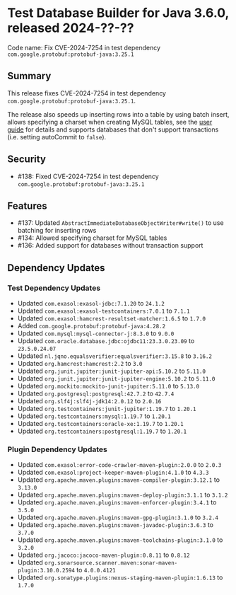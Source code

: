 # Test Database Builder for Java 3.6.0, released 2024-??-??

Code name: Fix CVE-2024-7254 in test dependency `com.google.protobuf:protobuf-java:3.25.1`

## Summary

This release fixes CVE-2024-7254 in test dependency `com.google.protobuf:protobuf-java:3.25.1`.

The release also speeds up inserting rows into a table by using batch insert, allows specifying a charset when creating MySQL tables, see the [user guide](../user_guide/user_guide.md#mysql-specific-database-objects) for details and supports databases that don't support transactions (i.e. setting autoCommit to `false`).

## Security

* #138: Fixed CVE-2024-7254 in test dependency `com.google.protobuf:protobuf-java:3.25.1`

## Features

* #137: Updated `AbstractImmediateDatabaseObjectWriter#write()` to use batching for inserting rows
* #134: Allowed specifying charset for MySQL tables
* #136: Added support for databases without transaction support

## Dependency Updates

### Test Dependency Updates

* Updated `com.exasol:exasol-jdbc:7.1.20` to `24.1.2`
* Updated `com.exasol:exasol-testcontainers:7.0.1` to `7.1.1`
* Updated `com.exasol:hamcrest-resultset-matcher:1.6.5` to `1.7.0`
* Added `com.google.protobuf:protobuf-java:4.28.2`
* Updated `com.mysql:mysql-connector-j:8.3.0` to `9.0.0`
* Updated `com.oracle.database.jdbc:ojdbc11:23.3.0.23.09` to `23.5.0.24.07`
* Updated `nl.jqno.equalsverifier:equalsverifier:3.15.8` to `3.16.2`
* Updated `org.hamcrest:hamcrest:2.2` to `3.0`
* Updated `org.junit.jupiter:junit-jupiter-api:5.10.2` to `5.11.0`
* Updated `org.junit.jupiter:junit-jupiter-engine:5.10.2` to `5.11.0`
* Updated `org.mockito:mockito-junit-jupiter:5.11.0` to `5.13.0`
* Updated `org.postgresql:postgresql:42.7.2` to `42.7.4`
* Updated `org.slf4j:slf4j-jdk14:2.0.12` to `2.0.16`
* Updated `org.testcontainers:junit-jupiter:1.19.7` to `1.20.1`
* Updated `org.testcontainers:mysql:1.19.7` to `1.20.1`
* Updated `org.testcontainers:oracle-xe:1.19.7` to `1.20.1`
* Updated `org.testcontainers:postgresql:1.19.7` to `1.20.1`

### Plugin Dependency Updates

* Updated `com.exasol:error-code-crawler-maven-plugin:2.0.0` to `2.0.3`
* Updated `com.exasol:project-keeper-maven-plugin:4.1.0` to `4.3.3`
* Updated `org.apache.maven.plugins:maven-compiler-plugin:3.12.1` to `3.13.0`
* Updated `org.apache.maven.plugins:maven-deploy-plugin:3.1.1` to `3.1.2`
* Updated `org.apache.maven.plugins:maven-enforcer-plugin:3.4.1` to `3.5.0`
* Updated `org.apache.maven.plugins:maven-gpg-plugin:3.1.0` to `3.2.4`
* Updated `org.apache.maven.plugins:maven-javadoc-plugin:3.6.3` to `3.7.0`
* Updated `org.apache.maven.plugins:maven-toolchains-plugin:3.1.0` to `3.2.0`
* Updated `org.jacoco:jacoco-maven-plugin:0.8.11` to `0.8.12`
* Updated `org.sonarsource.scanner.maven:sonar-maven-plugin:3.10.0.2594` to `4.0.0.4121`
* Updated `org.sonatype.plugins:nexus-staging-maven-plugin:1.6.13` to `1.7.0`
